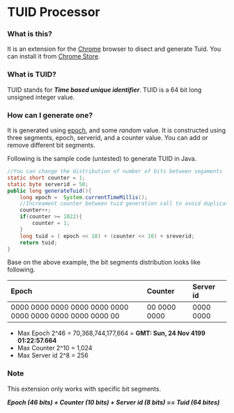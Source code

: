 TUID Processor
===============
### What is this?
It is an extension for the [Chrome](https://www.google.com/chrome/browser/desktop/) browser to disect and generate Tuid. You can install it from [Chrome Store](https://chrome.google.com/webstore/detail/tuid-helper/nipadebnhocklcbfppfffkfonfkehigo).

### What is TUID?
TUID stands for **_Time based unique identifier_**. TUID is a 64 bit long unsigned integer value.

### How can I generate one?
It is generated using [epoch](https://en.wikipedia.org/wiki/Unix_time), and some _random_ value. It is constructed using three segments, epoch, serverid, and a counter value. You can add or remove different bit segments.

Following is the sample code (untested) to generate TUID in Java.
```java
//You can change the distribution of number of bits between segaments
static short counter = 1;
static byte serverid = 50;
public long generateTuid(){
    long epoch =  System.currentTimeMillis();
    //Increament counter between tuid generation call to avoid duplicates
    counter++;
    if(counter >= 1022){
        counter = 1;
    }
    long tuid = ( epoch << 18) + (counter << 10) + sreverid;
    return tuid;
}
```
Base on the above example, the bit segments distribution looks like following.

Epoch | Counter | Server id
:--- | :--- | :---
0000 0000 0000 0000 0000 0000 0000 0000 0000 0000 0000 00 | 00 0000 0000 | 0000 0000

* Max Epoch     2^46 = 70,368,744,177,664 = **GMT: Sun, 24 Nov 4199 01:22:57.664**
* Max Counter   2^10 = 1,024
* Max Server id 2^8  = 256

### Note
This extension only works with specific bit segments.

**_Epoch (46 bits) + Counter (10 bits) + Server id (8 bits) == Tuid (64 bites)_**


